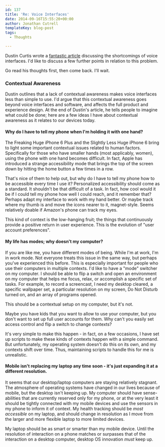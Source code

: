 ```yaml
---
id: 137
title: 'Re: Voice Interfaces'
date: 2014-09-16T15:55:20+00:00
author: Jonathan Cutrell
templateKey: blog-post
tags:
  - Thoughts

---
```

Dustin Curtis wrote a <a href="http://dcurt.is/voice-interfaces">fantastic article</a> discussing the shortcomings of voice interfaces. I'd like to discuss a few further points in relation to this problem.

Go read his thoughts first, then come back. I'll wait.


<h3>Contextual Awareness</h3>
Dustin outlines that a lack of contextual awareness makes voice interfaces less than simple to use. I'd argue that this contextual awareness goes beyond voice interfaces and software, and affects the full product and experience design. At the end of Dustin's article, he tells people to imagine what could be done; here are a few ideas I have about contextual awareness as it relates to our devices today.


<h4>Why do I have to tell my phone when I'm holding it with one hand?</h4>
The Freaking Huge iPhone 6 Plus and the Slightly Less Huge iPhone 6 bring to light some important contextual issues related to human factors. Specifically for those who have smaller hands (most applicably, women), using the phone with one hand becomes difficult. In fact, Apple has introduced a strange accessibility mode that brings the top of the screen down by hitting the home button a few times in a row.

That's nice of them to help out, but why do I have to tell my phone how to be accessible every time I use it? Personalized accessibility should come as a standard. It shouldn't be that difficult of a task. In fact, how cool would it be if I could tell my phone how well I could reach, and it remember that? Perhaps adapt my interface to work with my hand better. Or maybe track where my thumb is and move the icons nearer to it, magnet-style. Seems relatively doable if Amazon's phone can track my eyes.

This kind of context is the low-hanging fruit; the things that continuously provide a positive return in user experience. This is the evolution of "user account preferences".


<h4>My life has modes; why doesn't my computer?</h4>
If you are like me, you have different modes of being. While I'm at work, I'm in work mode. Not everyone treats this issue in the same way, but perhaps you've experienced this before. This is especially important for people who use their computers in multiple contexts. I'd like to have a "mode" switcher on my computer. I should be able to flip a switch and open an environment on my computer that helps me focus, relax, or accomplish a specific set of tasks. For example, to record a screencast, I need my desktop cleared, a specific wallpaper set, a particular resolution on my screen, Do Not Disturb turned on, and an array of programs opened.

This should be a contextual setup on my computer, but it's not.

Maybe you have kids that you want to allow to use your computer, but you don't want to set up full user accounts for them. Why can't you easily set access control and flip a switch to change contexts?

It's very simple to make this happen - in fact, on a few occasions, I have set up scripts to make these kinds of contexts happen with a simple command. But unfortunately, my operating system doesn't do this on its own, and my contexts shift over time. Thus, maintaining scripts to handle this for me is unrealistic.


<h4>Mobile isn't replacing my laptop any time soon - it's just expanding it at a different resolution.</h4>
It seems that our desktop/laptop computers are staying relatively stagnant. The atmosphere of operating systems have changed in our lives because of mobile, but the desktop isn't keeping up. My computer should have sense-abilities that are currently reserved only for my phone, or at the very least it should be tightly connected with my mobile devices and use the sensors in my phone to inform it of context. My health tracking should be <em>most accessible</em> on my laptop, and should change in resolution as I move from the larger and more flexible laptop to more limited devices.

My laptop should be as smart or smarter than my mobile device. Until the resolution of interaction on a phone matches or surpasses that of the interaction on a desktop computer, desktop OS innovation <em>must</em> keep up.
